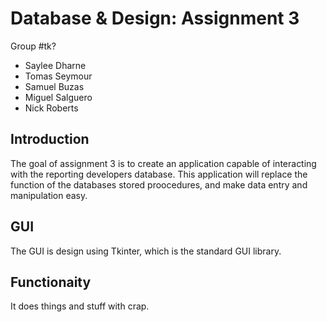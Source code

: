 # Database & Design: Assignment 3
Group #tk?
- Saylee Dharne
- Tomas Seymour
- Samuel Buzas
- Miguel Salguero
- Nick Roberts

## Introduction
The goal of assignment 3 is to create an application capable of interacting with
the reporting developers database. This application will replace the function of
the databases stored proocedures, and make data entry and manipulation easy.

## GUI
The GUI is design using Tkinter, which is the standard GUI library.

## Functionaity
It does things and stuff with crap.
